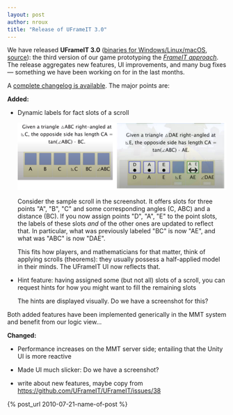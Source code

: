```yaml
---
layout: post
author: nroux
title: "Release of UFrameIT 3.0"
---
```


We have released **UFrameIT 3.0** ([binaries for Windows/Linux/macOS](https://github.com/UFrameIT/UFrameIT/releases/tag/3.0), [source](https://github.com/UFrameIT/UFrameIT/tree/3.0)):
the third version of our game prototyping the [*FrameIT approach*](https://uframeit.org/#the-uframeit-framework-and-serious-games).
The release aggregates new features, UI improvements, and many bug fixes &mdash; something we have been working on for in the last months.

A [complete changelog is available](https://github.com/UFrameIT/UFrameIT/blob/master/CHANGELOG.md). The major points are:

**Added:**

- Dynamic labels for fact slots of a scroll

  ![alt text](/img/uframeit-3.0-hint-feature.png)

  Consider the sample scroll in the screenshot. It offers slots for three points "A", "B", "C" and some corresponding angles (C, ABC) and a distance (BC).
  If you now assign points "D", "A", "E" to the point slots, the labels of these slots *and* of the other ones are updated to reflect that.
  In particular, what was previously labeled "BC" is now "AE", and what was "ABC" is now "DAE".
  
  This fits how players, and mathematicians for that matter, think of applying scrolls (theorems): they usually possess a half-applied model in their minds.
  The UFrameIT UI now reflects that.

- Hint feature: having assigned some (but not all) slots of a scroll, you can request hints for how you might want to fill the remaining slots

  The hints are displayed visually. Do we have a screenshot for this?

Both added features have been implemented generically in the MMT system and benefit from our logic view...

**Changed:**

- Performance increases on the MMT server side; entailing that the Unity UI is more reactive

- Made UI much slicker: Do we have a screenshot?

- write about new features, maybe copy from https://github.com/UFrameIT/UFrameIT/issues/38

{% post_url 2010-07-21-name-of-post %}
